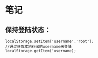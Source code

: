 # 笔记
## 保持登陆状态：
```
localStorage.setItem('username','root');
//通过获取本地存储的username来登陆
localStorage.getItem('username);
```